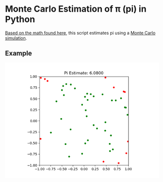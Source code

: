 # Monte Carlo Estimation of π (pi) in Python
[Based on the math found here](http://mathfaculty.fullerton.edu/mathews/n2003/montecarlopimod.html), this script estimates pi using a [Monte Carlo simulation](https://en.wikipedia.org/wiki/Monte_Carlo_method).

## Example
![Animated gif showing 5000 points be ploted to estimate pi](demoanimation.gif)